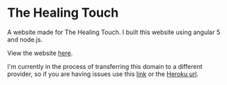 # The Healing Touch

A website made for The Healing Touch.
I built this website using angular 5 and node.js.

View the website [here](www.healingtouchbethany.com).

I'm currently in the process of transferring this domain to a different provider,
so if you are having issues use this [link](www.healingtouchmaryville.com) or the
[Heroku url](https://healingtouchheroku.herokuapp.com/).
